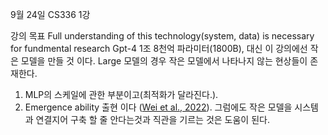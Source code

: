 9월 24일
CS336 1강


강의 목표
Full understanding of this technology(system, data) is necessary for fundmental research
Gpt-4 1조 8천억 파라미터(1800B), 대신 이 강의에선 작은 모델을 만들 것 이다. Large 모델의 경우 작은 모델에서 나타나지 않는 현상들이 존재한다. 
1. MLP의 스케일에 관한 부분이고(최적화가 달라진다.).
2. Emergence ability 출현 이다 ([Wei et al., 2022](https://arxiv.org/abs/2206.07682)).
그럼에도 작은 모델을 시스템과 연결지어 구축 할 줄 안다는것과 직관을 기르는 것은 도움이 된다.


